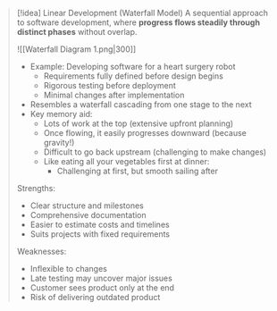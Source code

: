 > [!idea] Linear Development (Waterfall Model)
> A sequential approach to software development, where **progress flows steadily through distinct phases** without overlap.
> 
> ![[Waterfall Diagram 1.png|300]]
> 
> - Example: Developing software for a heart surgery robot
>   - Requirements fully defined before design begins
>   - Rigorous testing before deployment
>   - Minimal changes after implementation
> - Resembles a waterfall cascading from one stage to the next
> - Key memory aid: 
>   - Lots of work at the top (extensive upfront planning)
>   - Once flowing, it easily progresses downward (because gravity!)
>   - Difficult to go back upstream (challenging to make changes)
>   - Like eating all your vegetables first at dinner:
>     - Challenging at first, but smooth sailing after
> 
> Strengths:
> - Clear structure and milestones
> - Comprehensive documentation
> - Easier to estimate costs and timelines
> - Suits projects with fixed requirements
> 
> Weaknesses:
> - Inflexible to changes
> - Late testing may uncover major issues
> - Customer sees product only at the end
> - Risk of delivering outdated product

